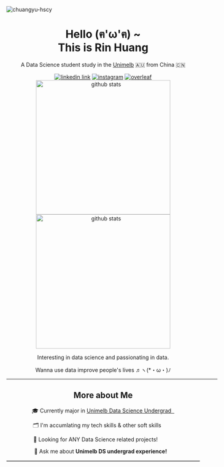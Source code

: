 <p align="left"> <img src="https://komarev.com/ghpvc/?username=chuangyu-hscy&label=Profile%20views&color=0e75b6&style=flat" alt="chuangyu-hscy" /> </p>

<!-- title/welcome words -->
<h1 align='center'>Hello (ฅ'ω'ฅ) ~ <br /> This is Rin Huang</h1>

<!-- short description -->
<p align='center'>A Data Science student study in the <a href='https://www.unimelb.edu.au/' alt='unimelb'>Unimelb</a> 🇦🇺 from China 🇨🇳</p>

<!-- social media links -->
<div align='center'>
  <a href='https://www.linkedin.com/in/chuangyu-hscy/' alt='rin huang linkedin'><img src='https://img.shields.io/badge/LinkedIn-0077B5?style=for-the-badge&logo=linkedin&logoColor=white' alt='linkedin link' witdh='40'></a>
  <a href='https://www.instagram.com/chuangyu_hscy/' alt='rin huang instagram'><img src='https://img.shields.io/badge/Instagram-E4405F?style=for-the-badge&logo=instagram&logoColor=white' alt='instagram' witdh='40'></a>
  <a href="https://www.overleaf.com/read/crhyszcrnykm" alt=""><img src="https://img.shields.io/badge/Overleaf-47A141?style=for-the-badge&logo=Overleaf&logoColor=white" alt='overleaf' witdh='40'/></a>
</div>

<!-- github stats -->

<div align='center'><img src='https://github-readme-stats.vercel.app/api?username=chuangyu-hscy&show_icons=true&count_private=true&theme=dark' alt='github stats' width='350'></div>


<div align='center'><img src='https://github-profile-summary-cards.vercel.app/api/cards/profile-details?username=chuangyu-hscy&theme=monokai' alt='github stats' width='350'></div>


<div align='center' text-content='justify'>  
  <p>Interesting in data science and passionating in data.</p>
  <p>Wanna use data improve people's lives ♬ヽ(*・ω・)ﾉ  </p>
<div>


<hr align='center' width='550'/>

<h2 align='center'>More about Me</h2>
  
<table border="none" width='550'>
  <tr><p>🎓 Currently major in <a href='https://study.unimelb.edu.au/find/courses/major/data-science/'>Unimelb Data Science Undergrad &nbsp</a></p></tr>
  <tr><p>🗂️ I'm accumlating my tech skills & other soft skills &nbsp &nbsp &nbsp &nbsp</p></tr>
  <tr><p>👀 Looking for </b>ANY Data Science related projects! &nbsp &nbsp &nbsp &nbsp &nbsp </p></tr>
  <tr><p>💬 Ask me about <b>Unimelb DS undergrad experience! &nbsp &nbsp</b></p></tr>
<!--   <tr><p>📄 Check my <a href='https://www.overleaf.com/read/crhyszcrnykm' alt='overleaf resume'>resume</a></p></tr> -->
</table>
  
<!-- <hr align='center' width='550'/> -->

<!-- Programming skills related -->

<!-- <h2 align='center'>Programming Skills</h2>

<table align='center' width='550' style='border=none'>
  <tr>
    <td width='150'><b>Data Science</b></td>
    <td width='400'>
      <img src='https://img.shields.io/badge/Python-FFD43B?style=for-the-badge&logo=python&logoColor=blue' alt='python' />
      <img src='https://img.shields.io/badge/R-276DC3?style=for-the-badge&logo=r&logoColor=white' alt='r' />
      <img src='https://img.shields.io/badge/Pandas-2C2D72?style=for-the-badge&logo=pandas&logoColor=white' alt='pandas' />
      <img src='https://img.shields.io/badge/Numpy-777BB4?style=for-the-badge&logo=numpy&logoColor=white' alt='numpy'/>
      <img src='https://img.shields.io/badge/scikit_learn-F7931E?style=for-the-badge&logo=scikit-learn&logoColor=white' alt='sklearn'/>
      <img src='https://img.shields.io/badge/SciPy-654FF0?style=for-the-badge&logo=SciPy&logoColor=white' alt='scipy' />
      <img src='https://img.shields.io/badge/TensorFlow-FF6F00?style=for-the-badge&logo=TensorFlow&logoColor=white' alt='tensorflow'>
    </td>
  </tr>
  
  <tr>
    <td width='150'><b>Other Skills</b></td>
    <td width='400'><img src="https://img.shields.io/badge/LaTeX-47A141?style=for-the-badge&logo=LaTeX&logoColor=white" alt='latex'/></td>
  </tr>
                             
</table> -->
